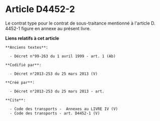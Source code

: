 # Article D4452-2

Le contrat type pour le contrat de sous-traitance mentionné à l'article D. 4452-1 figure en annexe au présent livre.

**Liens relatifs à cet article**

	**Anciens textes**:

	  - Décret n°99-263 du 1 avril 1999 - art. 1 (Ab)

	**Codifié par**:

	  - Décret n°2013-253 du 25 mars 2013 (V)

	**Créé par**:

	  - Décret n°2013-253 du 25 mars 2013 - art.

	**Cite**:

	  - Code des transports -  Annexes au LIVRE IV (V)
	  - Code des transports - art. D4452-1 (V)
